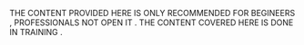 THE CONTENT PROVIDED HERE IS ONLY RECOMMENDED FOR BEGINEERS  , PROFESSIONALS NOT OPEN IT . THE CONTENT COVERED HERE IS DONE IN TRAINING .
